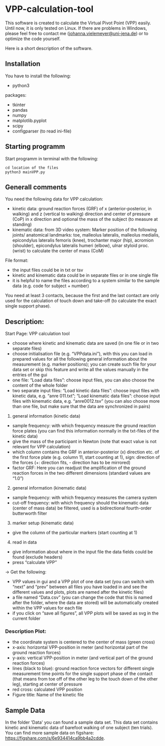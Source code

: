 # VPP-calculation-tool

This software is created to calculate the Virtual Pivot Point (VPP) easily. Until now, it is only tested on Linux. If there are problems in Windows, please feel free to contact me (johanna.vielemeyer@uni-jena.de) or to optimize the code yourself.

Here is a short description of the software.

## Installation

You have to install the following:

- python3

packages:

- tkinter
- pandas
- numpy
- matplotlib.pyplot
- scipy
- configparser (to read ini-file)

## Starting programm

Start programm in terminal with the following:

```
cd location of the files
python3 mainVPP.py
```

## Generall comments

You need the following data for VPP calculation:
- kinetic data: ground reaction forces (GRF) of x (anterior-posterior, in walking) and z (vertical to walking) direction and center of pressure (CoP) in x direction and optional the mass of the subject (to measure at standing)
- kinematic data: from 3D video system: Marker position of the following joints/ anatomical landmarks: toe, malleolus lateralis, malleolus medialis, epicondylus lateralis femoris (knee), trochanter major (hip), acromion (shoulder), epicondylus lateralis humeri (elbow), ulnar styloid proc. (wrist) to calculate the center of mass (CoM)

File format:
- the input files could be in txt or tsv
- kinetic and kinematic data could be in separate files or in one single file
- it is helpful to name the files according to a system similar to the sample data (e.g. code for subject + number)

You need at least 3 contacts, because the first and the last contact are only used for the calculation of touch down and take-off (to calculate the exact single support phase).




## Description:

Start Page: VPP calculation tool
- choose where kinetic and kinematic data are saved (in one file or in two separate files)
- choose initialisation file (e.g. “VPPdata.ini”), with this you can load in prepared values for all the following general information about the measurement (e.g. marker positions); you can create such file for your data set or skip this feature and write all the values manually in the entries of the gui
- one file: “Load data files”: choose input files, you can also choose the content of the whole folder
- two separate input files: “Load kinetic data files”: choose input files with kinetic data, e.g. “anre 011.txt”; “Load kinematic data files”: choose input files with kinematic data, e.g. “anre0012.tsv” (you can also choose more than one file, but make sure that the data are synchronized in pairs)

1. general information (kinetic data)
- sample frequency: with which frequency measure the ground reaction force plates (you can find this information normally in the txt-files of the kinetic data)
- give the mass of the participant in Newton (note that exact value is not relevant for VPP calculation)
- which column contains the GRF in anterior-posterior (x) direction etc. of the first force plate (e.g. column 11, start counting at 1), sign: direction of the forces (+: direction fits, - direction has to be mirrored)
- factor GRF: Here you can readjust the amplification of the ground reaction forces in the two different dimensions (standard values are “1.0”) 

2. general information (kinematic data)
- sample frequency: with which frequency measures the camera system
- cut-off frequency: with which frequency should the kinematic data (center of mass data) be filtered, used is a bidirectional fourth-order butterworth filter

3. marker setup (kinematic data)
- give the column of the particular markers (start counting at 1)

4. read in data
- give information about where in the input file the data fields could be found (exclude headers)
- press “calculate VPP”

→ Get the following:
 - VPP values in gui and a VPP plot of one data set (you can switch with “next” and “prev” between all files you have loaded in and see the different values and plots, plots are named after the kinetic files)
- a file named “Data.csv” (you can change the code that this is named after the folder, where the data are stored) will be automatically created within the VPP values for each file
- if you click on “save all figures”, all VPP plots will be saved as svg in the current folder

### Description Plot:
- the coordinate system is centered to the center of mass (green cross)
- x-axis: horizontal VPP-position in meter (and horizontal part of the ground reaction forces)
- y-axis: vertical VPP-position in meter (and vertical part of the ground reaction forces)
- lines (black to blue): ground reaction force vectors for different single measurement time points for the single support phase of the contact (that means from toe off of the other leg to the touch down of the other leg), starting at center of pressure
- red cross: calculated VPP position
- Figure title: Name of the kinetic file

## Sample Data
In the folder 'Data' you can found a sample data set. This data set contains kinetic and kinematic data of barefoot walking of one subject (ten trials). You can find more sample data on figshare: https://figshare.com/s/6e934414ca9bb4a2cdde.


